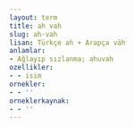 ```yaml
---
layout: term
title: ah vah
slug: ah-vah
lisan: Türkçe ah + Arapça vāh
anlamlar:
- Ağlayıp sızlanma; ahuvah
ozellikler:
- - isim
ornekler:
- - ''
orneklerkaynak:
- - ''
---
```

